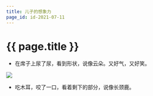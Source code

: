 ```yaml
---
title: 儿子的想象力
page_id: id-2021-07-11
---
```


<h1 class="">{{ page.title }}</h1>

- 在席子上尿了尿，看到形状，说像云朵。又好气，又好笑。

<!-- more -->

![](/images/2021-07-11-尿席子.jpg)

- 吃木耳，咬了一口，看着剩下的部分，说像长颈鹿。

